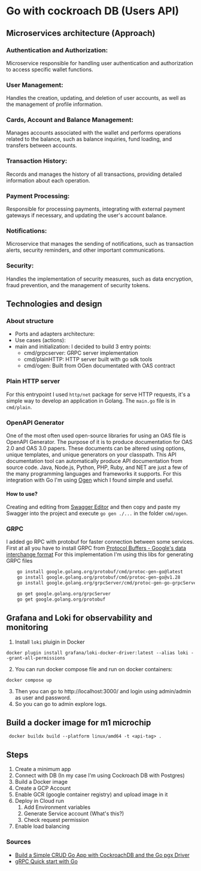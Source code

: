 # Go with cockroach DB (Users API)

## Microservices architecture (Approach)

### Authentication and Authorization:
Microservice responsible for handling user authentication and authorization to access specific wallet functions.

### User Management:
Handles the creation, updating, and deletion of user accounts, as well as the management of profile information.

### Cards, Account and Balance Management:
Manages accounts associated with the wallet and performs operations related to the balance, such as balance inquiries, fund loading, and transfers between accounts.

### Transaction History:
Records and manages the history of all transactions, providing detailed information about each operation.

### Payment Processing:
Responsible for processing payments, integrating with external payment gateways if necessary, and updating the user's account balance.

### Notifications:
Microservice that manages the sending of notifications, such as transaction alerts, security reminders, and other important communications.

### Security:
Handles the implementation of security measures, such as data encryption, fraud prevention, and the management of security tokens.

## Technologies and design

### About structure

* Ports and adapters architecture:
* Use cases (actions):
* main and initialization: I decided to build 3 entry points:
  * cmd/grpcserver: GRPC server implementation
  * cmd/plainHTTP: HTTP server built with go sdk tools
  * cmd/ogen: Built from OGen documentated with OAS contract

### Plain HTTP server
For this entrypoint I used `http/net` package for serve HTTP requests, it's a simple way to develop an application in Golang. The `main.go` file is in `cmd/plain`.

### OpenAPI Generator
One of the most often used open-source libraries for using an OAS file is OpenAPI Generator. The purpose of it is to produce documentation for OAS 2.0 and OAS 3.0 papers. These documents can be altered using options, unique templates, and unique generators on your classpath.
This API documentation tool can automatically produce API documentation from source code. Java, Node.js, Python, PHP, Ruby, and NET are just a few of the many programming languages and frameworks it supports.
For this integration with Go I'm using [Ogen](https://ogen.dev/) which I found simple and useful.

#### How to use?
Creating and editing from [Swagger Editor](https://editor.swagger.io/) and then copy and paste my Swagger into the project and execute `go gen ./...` in the folder `cmd/ogen`.

### GRPC
I added go RPC with protobuf for faster connection between some services. 
First at all you have to install GRPC from [Protocol Buffers - Google's data interchange format](https://github.com/protocolbuffers/protobuf)
For this implementation I'm using this libs for generating GRPC files

````bash
    go install google.golang.org/protobuf/cmd/protoc-gen-go@latest
    go install google.golang.org/protobuf/cmd/protoc-gen-go@v1.28
    go install google.golang.org/grpcServer/cmd/protoc-gen-go-grpcServer@v1.2

	go get google.golang.org/grpcServer
	go get google.golang.org/protobuf
````

## Grafana and Loki for observability and monitoring
1. Install `loki` pluigin in Docker
```shell
docker plugin install grafana/loki-docker-driver:latest --alias loki --grant-all-permissions
```
2. You can run docker compose file and run on docker containers:
```shell
docker compose up
```
3. Then you can go to http://localhost:3000/ and login using admin/admin as user and password.
4. So you can go to admin explore logs.

## Build a docker image for m1 microchip
```shell
 docker buildx build --platform linux/amd64 -t <api-tag> .
```

## Steps
1. Create a minimum app
2. Connect with DB (In my case I'm using Cockroach DB with Postgres)
3. Build a Docker image
4. Create a GCP Account
5. Enable GCR (google container registry) and upload image in it
6. Deploy in Cloud run
   1. Add Environment variables
   2. Generate Service account (What's this?)
   3. Check request permission
7. Enable load balancing
### Sources
* [Build a Simple CRUD Go App with CockroachDB and the Go pgx Driver](https://www.cockroachlabs.com/docs/stable/build-a-go-app-with-cockroachdb)
* [gRPC Quick start with Go](https://grpc.io/docs/languages/go/quickstart/)